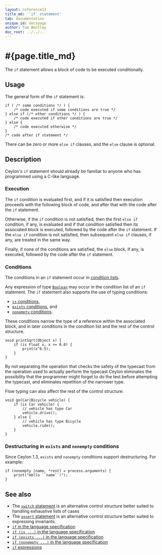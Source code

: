 ```yaml
---
layout: reference13
title_md: '`if` statement'
tab: documentation
unique_id: docspage
author: Tom Bentley
doc_root: ../../..
---
```


# #{page.title_md}

The `if` statement allows a block of code to be executed conditionally.

## Usage 

The general form of the `if` statement is:

<!-- check:none -->
<!-- try: -->
    if ( /* some conditions */ ) {
        /* code executed if some conditions are true */
    } else if (/* other conditions */ ) {
        /* code executed if other conditions are true */
    } else {
        /* code executed otherwise */
    }
    /* code after if statement */

There can be zero or more `else if` clauses, and the `else` clause is optional.

## Description

Ceylon's `if` statement should already be familiar to anyone who has programmed 
using a C-like language.

### Execution

The `if` condition is evaluated first, and if it is satisfied then 
execution proceeds with the following block of code, and after that 
with the code after the `if` statement. 

Otherwise, if the `if` condition is not satisfied, then the first 
`else if` condition, if any, is evaluated and if that condition 
satisfied then its associated block is executed, followed by the code 
after the `if` statement. If the `else if` condition is not satisfied, 
then subsequent `else if` clauses, if any, are treated in the same way.

Finally, if none of the conditions are satisfied, the `else` block, if
any, is executed, followed by the code after the `if` statement.

### Conditions

The conditions in an `if` statement occur in
[condition lists](../conditions#condition_lists).

Any expression of type [`Boolean`](#{site.urls.apidoc_1_3}/Boolean.type.html) 
may occur in the condition list of an `if` statement. The `if` 
statement also supports the use of typing conditions:

* [`is` conditions](../conditions/#is_conditions), 
* [`exists` conditions](../conditions/#exists_conditions), and
* [`nonempty` conditions](../conditions/#nonempty_conditions).

These conditions narrow the type of a reference within the associated block, 
and in later conditions in the condition list and the rest of the 
control structure.

<!-- try: -->
    void printSqrt(Object x) {
        if (is Float x, x >= 0.0) {
            print(x^0.5);
        }
    }

By not separating the operation that checks the safety of the typecast from 
the operation used to actually perform the typecast Ceylon eliminates the 
possibility that the programmer might forget to do the test before attempting 
the typecast, and eliminates repetition of the narrower type.

Flow typing can also affect the rest of the control structure:

    void go(Car|Bicycle vehicle) {
        if (is Car vehicle) {
            // vehicle has type Car
            vehicle.drive();
        } else {
            // vehicle has type Bicycle
            vehicle.ride();
        }
    }

### Destructuring in `exists` and `nonempty` conditions

Since Ceylon 1.3, `exists` and `nonempty` conditions support destructuring. For example:

    if (nonempty [name, *rest] = process.arguments) {
        print("Hello ``name``!");
    }

## See also

* The [`switch` statement](../switch) is an alternative control structure
  better suited to handling exhaustive lists of cases
* The [`assert` statement](../assert) is an alternative control structure
  better suited to expressing invariants.
* [`if` in the language specification](#{site.urls.spec_current}#ifelse)
* [`if (is ...)` in the language specification](#{site.urls.spec_current}#assignabilityexistencenonemptinessconditions)
* [`if (exists ...)` in the language specification](#{site.urls.spec_current}#assignabilityexistencenonemptinessconditions)
* [`if (nonempty ...)` in the language specification](#{site.urls.spec_current}#assignabilityexistencenonemptinessconditions)
* [`if` expressions](../../expression/if/)
